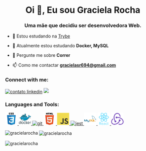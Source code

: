 <h1 align="center">Oi 👋, Eu sou Graciela Rocha</h1>
<h3 align="center">Uma mãe que decidiu ser desenvolvedora Web.</h3>


- 🔭 Estou estudando na [Trybe](https://www.betrybe.com/)

- 🌱 Atualmente estou estudando **Docker, MySQL**

- 💬 Pergunte me sobre **Correr**

- 📫 Como me contactar **gracielasr694@gmail.com**

<h3 align="left">Connect with me:</h3>
<div align="left">
<a href="https://www.linkedin.com/in/gracielasr/" target="blank"><img align="center" src="https://raw.githubusercontent.com/rahuldkjain/github-profile-readme-generator/master/src/images/icons/Social/linked-in-alt.svg" alt="contato linkedin" height="30" width="40" /></a>
<a href = "gracielasr694@gmail.com"><img src="https://cdn-icons-png.flaticon.com/512/281/281769.png" target="_blank"></a>
</div>

<h3 align="left">Languages and Tools:</h3>
<p align="left"> <a href="https://www.w3schools.com/css/" target="_blank" rel="noreferrer"> <img src="https://raw.githubusercontent.com/devicons/devicon/master/icons/css3/css3-original-wordmark.svg" alt="css3" width="40" height="40"/> </a> <a href="https://www.docker.com/" target="_blank" rel="noreferrer"> <img src="https://raw.githubusercontent.com/devicons/devicon/master/icons/docker/docker-original-wordmark.svg" alt="docker" width="40" height="40"/> </a> <a href="https://git-scm.com/" target="_blank" rel="noreferrer"> <img src="https://www.vectorlogo.zone/logos/git-scm/git-scm-icon.svg" alt="git" width="40" height="40"/> </a> <a href="https://www.w3.org/html/" target="_blank" rel="noreferrer"> <img src="https://raw.githubusercontent.com/devicons/devicon/master/icons/html5/html5-original-wordmark.svg" alt="html5" width="40" height="40"/> </a> <a href="https://developer.mozilla.org/en-US/docs/Web/JavaScript" target="_blank" rel="noreferrer"> <img src="https://raw.githubusercontent.com/devicons/devicon/master/icons/javascript/javascript-original.svg" alt="javascript" width="40" height="40"/> </a> <a href="https://jestjs.io" target="_blank" rel="noreferrer"> <img src="https://www.vectorlogo.zone/logos/jestjsio/jestjsio-icon.svg" alt="jest" width="40" height="40"/> </a> <a href="https://www.mysql.com/" target="_blank" rel="noreferrer"> <img src="https://raw.githubusercontent.com/devicons/devicon/master/icons/mysql/mysql-original-wordmark.svg" alt="mysql" width="40" height="40"/> </a> <a href="https://reactjs.org/" target="_blank" rel="noreferrer"> <img src="https://raw.githubusercontent.com/devicons/devicon/master/icons/react/react-original-wordmark.svg" alt="react" width="40" height="40"/> </a> <a href="https://redux.js.org" target="_blank" rel="noreferrer"> <img src="https://raw.githubusercontent.com/devicons/devicon/master/icons/redux/redux-original.svg" alt="redux" width="40" height="40"/> </a> </p>

<p><img align="left" src="https://github-readme-stats.vercel.app/api/top-langs?username=gracielarocha&show_icons=true&locale=en&layout=compact" alt="gracielarocha" /></p>

<p>&nbsp;<img align="center" src="https://github-readme-stats.vercel.app/api?username=gracielarocha&show_icons=true&locale=en" alt="gracielarocha" /></p>

<p><img align="center" src="https://github-readme-streak-stats.herokuapp.com/?user=gracielarocha&" alt="gracielarocha" /></p>


